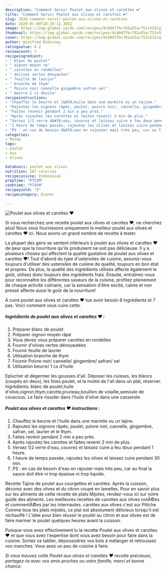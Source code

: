 ```yaml
---
description: "Comment Servir Poulet aux olives et carottes ❤"
title: "Comment Servir Poulet aux olives et carottes ❤"
slug: 3526-comment-servir-poulet-aux-olives-et-carottes
date: 2020-07-09T18:39:12.305Z
image: https://img-global.cpcdn.com/recipes/9cb0d7fbc701a55a/751x532cq70/poulet-aux-olives-et-carottes-❤-photo-principale-de-la-recette.jpg
thumbnail: https://img-global.cpcdn.com/recipes/9cb0d7fbc701a55a/751x532cq70/poulet-aux-olives-et-carottes-❤-photo-principale-de-la-recette.jpg
cover: https://img-global.cpcdn.com/recipes/9cb0d7fbc701a55a/751x532cq70/poulet-aux-olives-et-carottes-❤-photo-principale-de-la-recette.jpg
author: Winifred McKinney
ratingvalue: 4.2
reviewcount: 3
recipeingredient:
- " blanc de poulet"
- " oignon moyen rp"
- " carottes en rondelles"
- " dolives vertes dnoyautes"
- " feuille de laurier"
- " branche de thym"
- " Poivre noir cannelle gingembre safran sel"
- " beurre 1 cs dhuile"
recipeinstructions:
- "Chauffez le beurre et l&#39;huile dans une marmite ou un tajine."
- "Rajoutez les oignons râpés, poulet, poivre noir, cannelle, gingembre, safran, sel, laurier et le thym."
- "Faites revenir pendant 2 min a peu près."
- "Après rajoutez les carottes et faites revenir 2 min de plus."
- "Versez 1/2 verre d&#39;eau, couvrez et laissez cuire a feu doux pendant 1 heure."
- "1 heure de temps passée, rajoutez les olives et laissez cuire pendant 30 min."
- "PS : en cas de besoin d&#39;eau en rajouter mais très peu, car au final la sauce doit être ni trop épaisse ni trop liquide."
categories:
- Resep
tags:
- poulet
- aux
- olives

katakunci: poulet aux olives 
nutrition: 167 calories
recipecuisine: Indonesian
preptime: "PT23M"
cooktime: "PT45M"
recipeyield: "2"
recipecategory: Dinner

---
```



![Poulet aux olives et carottes ❤](https://img-global.cpcdn.com/recipes/9cb0d7fbc701a55a/751x532cq70/poulet-aux-olives-et-carottes-❤-photo-principale-de-la-recette.jpg)

Si vous recherchez une recette poulet aux olives et carottes ❤, ne cherchez plus! Nous vous fournissons uniquement le meilleur poulet aux olives et carottes ❤ ici. Nous avons un grand nombre de recette à tester.

La plupart des gens se sentent inférieurs à poulet aux olives et carottes ❤ de peur que la nourriture qu'ils produisent ne soit pas délicieuse. Il y a plusieurs choses qui affectent la qualité gustative de poulet aux olives et carottes ❤! Tout d'abord du type d'ustensiles de cuisine, assurez-vous toujours d'utiliser des ustensiles de cuisine de qualité, toujours en bon état et propres. De plus, la qualité des ingrédients utilisés affecte également le goût, utilisez donc toujours des ingrédients frais. Ensuite, entraînez-vous pour reconnaître les différentes saveurs de la cuisine, profitez pleinement de chaque activité culinaire, car la sensation d'être excité, calme et non pressé affecte aussi le goût de la nourriture!

<!--inarticleads1-->

À cuire poulet aux olives et carottes ❤ tue avoir besoin 8 Ingrédients et 7 pas. Voici comment vous cuire cette.

##### Ingrédients de poulet aux olives et carottes ❤ :

1. Préparer  blanc de poulet
1. Préparer  oignon moyen râpé
1. Vous devez vous préparer  carottes en rondelles
1. Fournir  d&#39;olives vertes dénoyautées
1. Fournir  feuille de laurier
1. Utilisation  branche de thym
1. Fournir  Poivre noir/ cannelle/ gingembre/ safran/ sel
1. Utilisation  beurre/ 1 cs d&#39;huile


Eplucher et dégermer les gousses d&#39;ail. Déposer les cuisses, les blancs (coupés en deux), les foies poulet, et la moitié de l&#39;ail dans un plat, réserver. Ingrédients: blanc de poulet,huile d&#39;olive,oignon,thym,carotte,pruneau,bouillon de volaille,semoule de couscous. Le faire rissoler dans l&#39;huile d&#39;olive dans une casserole. 

<!--inarticleads2-->

##### Poulet aux olives et carottes ❤ instructions :

1. Chauffez le beurre et l&#39;huile dans une marmite ou un tajine.
1. Rajoutez les oignons râpés, poulet, poivre noir, cannelle, gingembre, safran, sel, laurier et le thym.
1. Faites revenir pendant 2 min a peu près.
1. Après rajoutez les carottes et faites revenir 2 min de plus.
1. Versez 1/2 verre d&#39;eau, couvrez et laissez cuire a feu doux pendant 1 heure.
1. 1 heure de temps passée, rajoutez les olives et laissez cuire pendant 30 min.
1. PS : en cas de besoin d&#39;eau en rajouter mais très peu, car au final la sauce doit être ni trop épaisse ni trop liquide.


Recette Tajine de poulet aux courgettes et carottes. Aprés la cuisson, décorez avec des olives et du citron coupé en lamelles. Pour en savoir plus sur les aliments de cette recette de plats Mijotes, rendez-vous ici sur notre guide des aliments. Les meilleures recettes de carottes aux olives notÃ©es et commentÃ©es par les internautes. carottes aux olives c&#39;est sur Ptitche Comme tous les plats mijotés, ce plat est absolument délicieux lorsqu&#39;il est réchauffé ! L&#39;idée pour bien réussir le poulet au citron et aux olives est de faire mariner le poulet quelques heures avant la cuisson. 

<!--inarticleads1-->

<p>
Puisque vous avez effectivement lu la recette Poulet aux olives et carottes ❤ et que vous avez l'expertise dont vous avez besoin pour faire dans la cuisine. Sortez ce tablier, dépoussiérez vos bols à mélanger et retroussez vos manches. Vous avez un peu de cuisine à faire.
</p>

<p>
<i>Si vous trouvez cette Poulet aux olives et carottes ❤ recette précieuse, partagez-la avec vos amis proches ou votre famille, merci et bonne chance.</i>
</p>
